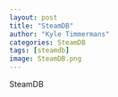 ```yaml
---
layout: post
title: "SteamDB"
author: "Kyle Timmermans"
categories: SteamDB
tags: [steamdb]
image: SteamDB.png
---
```


SteamDB
